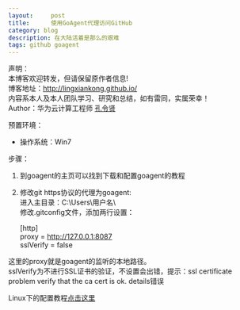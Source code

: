 ```yaml
---
layout:     post
title:      使用GoAgent代理访问GitHub
category: blog
description: 在大陆活着是那么的艰难
tags: github goagent
---
```


声明：  
本博客欢迎转发，但请保留原作者信息!  
博客地址：<http://lingxiankong.github.io/>  
内容系本人及本人团队学习、研究和总结，如有雷同，实属荣幸！  
Author：华为云计算工程师 [孔令贤](http://weibo.com/lingxiankong)  

预置环境：  
- 操作系统：Win7

步骤：  
1. 到goagent的主页可以找到下载和配置goagent的教程  
2. 修改git https协议的代理为goagent:  
进入主目录：C:\Users\用户名\  
修改.gitconfig文件，添加两行设置：

    [http]  
    proxy = http://127.0.0.1:8087  
    sslVerify = false
    
这里的proxy就是goagent的监听的本地路径。  
sslVerify为不进行SSL证书的验证，不设置会出错，提示：ssl certificate problem verify that the ca cert is ok. details错误

Linux下的配置教程[点击这里](http://weibo.com/1791166224/zfvJvnG39?type=repost)